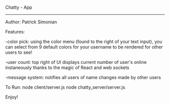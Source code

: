 Chatty - App
_________________________________________________________________
Author: Patrick Simonian



Features:

 -color pick: using the color menu (found to the right of your text input), you can select from 9 default colors for your username to be rendered for other users to see!

 -user count: top right of UI displays current number of user's online instaneously thanks to the magic of React and web sockets

-message system: notifies all users of name changes made by other users



To Run:
  node client/server.js
  node chatty_server/server.js


Enjoy!
